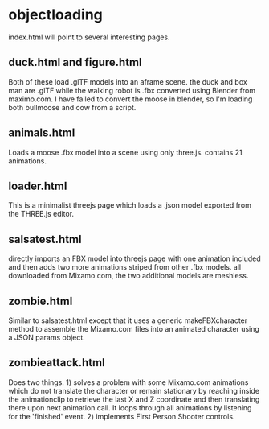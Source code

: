 # objectloading
index.html will point to several interesting pages.

## duck.html and figure.html
Both of these load .glTF models into an aframe scene.  the duck and box man are .glTF while the walking robot is .fbx converted using Blender from maximo.com.  I have failed to convert the moose in blender, so I'm loading both bullmoose and cow from a script.

## animals.html
Loads a moose .fbx model into a scene using only three.js.  contains 21 animations.

## loader.html
This is a minimalist threejs page which loads a .json model exported from the THREE.js editor.

##  salsatest.html
directly imports an FBX model into threejs page with one animation included and then adds two more animations striped from other .fbx models.  all downloaded from Mixamo.com, the two additional models are meshless.

## zombie.html
Similar to salsatest.html except that it uses a generic makeFBXcharacter method to assemble the Mixamo.com files into an animated character using a JSON params object.

## zombieattack.html
Does two things.  1) solves a problem with some Mixamo.com animations which do not translate the character or remain stationary by reaching inside the animationclip to retrieve the last X and Z coordinate and then translating there upon next animation call.  It loops through all animations by listening for the 'finished' event.  2) implements First Person Shooter controls.
